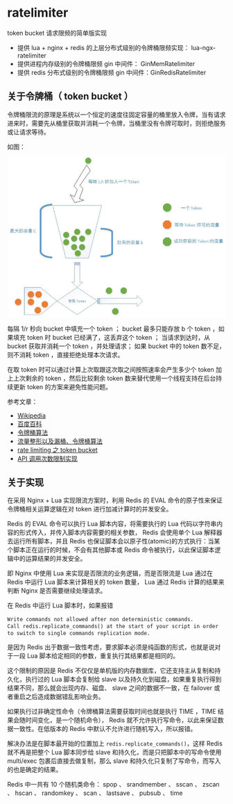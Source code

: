 # ratelimiter

token bucket 请求限频的简单版实现

- 提供 lua + nginx + redis 的上层分布式级别的令牌桶限频实现： lua-ngx-ratelimiter
- 提供进程内存级别的令牌桶限频 gin 中间件： GinMemRatelimiter
- 提供 redis 分布式级别的令牌桶限频 gin 中间件：GinRedisRatelimiter

## 关于令牌桶（ token bucket ）

令牌桶限流的原理是系统以一个恒定的速度往固定容量的桶里放入令牌，当有请求进来时，需要先从桶里获取并消耗一个令牌，当桶里没有令牌可取时，则拒绝服务或让请求等待。

如图：

![](./pic/tb.jpg)

每隔 1/r 秒向 bucket 中填充一个 token ；
bucket 最多只能存放 b 个 token ，如果填充 token 时 bucket 已经满了，这丢弃这个 token ；
当请求到达时，从 bucket 获取并消耗一个 token ，并处理请求；
如果 bucket 中的 token 数不足，则不消耗 token ，直接拒绝处理本次请求。

在取 token 时可以通过计算上次取跟这次取之间按照速率会产生多少个 token 加上上次剩余的 token ，然后比较剩余 token 数来替代使用一个线程支持在后台持续更新 token 的方案来避免性能问题。

参考文章：

- [Wikipedia](https://en.wikipedia.org/wiki/Token_bucket)
- [百度百科](https://baike.baidu.com/item/令牌桶算法)
- [令牌桶算法](https://support.huawei.com/enterprise/zh/doc/EDOC1100055155/33f24bb0)
- [流量整形以及漏桶、令牌桶算法](http://www.tkorays.com/2019/04/05/tracffic-shaping-and-bucket-algorithm/)
- [rate limiting 之 token bucket](https://mozillazg.com/2019/01/rate-limiting-intro-token-bucket.html#id8)
- [API 调用次数限制实现](https://zhuanlan.zhihu.com/p/20872901)

## 关于实现

在采用 Nginx + Lua 实现限流方案时，利用 Redis 的 EVAL 命令的原子性来保证令牌桶相关运算逻辑在对 token 进行加减计算时的并发安全。

Redis 的 EVAL 命令可以执行 Lua 脚本内容，将需要执行的 Lua 代码以字符串内容的形式传入，并传入脚本内容需要的相关参数， Redis 会使用单个 Lua 解释器去运行所有脚本，并且 Redis 也保证脚本会以原子性(atomic)的方式执行：当某个脚本正在运行的时候，不会有其他脚本或 Redis 命令被执行，以此保证脚本逻辑中的运算结果的并发安全。

即 Nginx 中使用 Lua 来实现是否限流的业务逻辑，而是否限流是 Lua 通过在 Redis 中运行 Lua 脚本来计算相关的 token 数量， Lua 通过 Redis 计算的结果来判断 Nginx 是否需要继续处理请求。

在 Redis 中运行 Lua 脚本时，如果报错

```
Write commands not allowed after non deterministic commands.
Call redis.replicate_commands() at the start of your script in order to switch to single commands replication mode.
```

是因为 Redis 出于数据一致性考虑，要求脚本必须是纯函数的形式，也就是说对于一段 Lua 脚本给定相同的参数，重复执行其结果都是相同的。

这个限制的原因是 Redis 不仅仅是单机版的内存数据库，它还支持主从复制和持久化，执行过的 Lua 脚本会复制给 slave 以及持久化到磁盘，如果重复执行得到结果不同，那么就会出现内存、磁盘、 slave 之间的数据不一致，在 failover 或者重启之后造成数据错乱影响业务。

如果执行过非确定性命令（令牌桶算法需要获取时间也就是执行 TIME ，TIME 结果会随时间变化，是一个随机命令）， Redis 就不允许执行写命令，以此来保证数据一致性。在低版本的 Redis 中默认不允许进行随机写入，所以报错。

解决办法是在脚本最开始的位置加上 `redis.replicate_commands()`，这样 Redis 就不再是把整个 Lua 脚本同步给 slave 和持久化，而是只把脚本中的写命令使用 multi/exec 包裹后直接去做复制，那么 slave 和持久化只复制了写命令，而写入的也是确定的结果。

Redis 中一共有 10 个随机类命令： spop 、 srandmember 、 sscan 、 zscan 、 hscan 、 randomkey 、 scan 、 lastsave 、 pubsub 、 time
